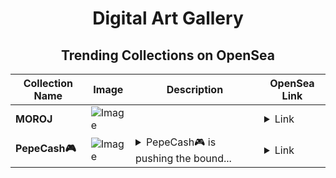 <div align="center">

# Digital Art Gallery

## Trending Collections on OpenSea

| Collection Name                       | Image                                                                                     | Description                       | OpenSea Link                                                                                          |
|---------------------------------------|-------------------------------------------------------------------------------------------|-----------------------------------|--------------------------------------------------------------------------------------------------------|
| **MOROJ** | ![Image](https://i.seadn.io/s/raw/files/54ce136edce1535cee7d9013ac42c29c.png?w=500&auto=format?w=200&auto=format) |  | <details><summary>Link</summary>[MOROJ](https://opensea.io/collection/moroj)</details> |
| **PepeCash🎮** | ![Image](https://i.seadn.io/s/raw/files/eba80de8bd9b03379afad7dfd65045b9.jpg?w=500&auto=format?w=200&auto=format) | <details><summary>PepeCash🎮 is pushing the bound...</summary>PepeCash🎮 is pushing the boundaries of crypto cashs</details> | <details><summary>Link</summary>[PepeCash🎮](https://opensea.io/collection/pepecash-8)</details> |

</div>